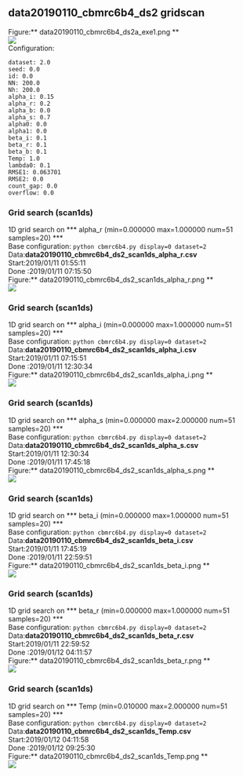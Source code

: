 ## data20190110_cbmrc6b4_ds2  gridscan 
Figure:** data20190110_cbmrc6b4_ds2a_exe1.png **  
![](data20190110_cbmrc6b4_ds2a_exe1.png)  
Configuration:  
```
dataset: 2.0
seed: 0.0
id: 0.0
NN: 200.0
Nh: 200.0
alpha_i: 0.15
alpha_r: 0.2
alpha_b: 0.0
alpha_s: 0.7
alpha0: 0.0
alpha1: 0.0
beta_i: 0.1
beta_r: 0.1
beta_b: 0.1
Temp: 1.0
lambda0: 0.1
RMSE1: 0.063701
RMSE2: 0.0
count_gap: 0.0
overflow: 0.0
```
### Grid search (scan1ds) 
1D grid search on *** alpha_r (min=0.000000 max=1.000000 num=51 samples=20) ***  
Base configuration: `python cbmrc6b4.py display=0 dataset=2 `  
Data:**data20190110_cbmrc6b4_ds2_scan1ds_alpha_r.csv**  
Start:2019/01/11 01:55:11  
Done :2019/01/11 07:15:50  
Figure:** data20190110_cbmrc6b4_ds2_scan1ds_alpha_r.png **  
![](data20190110_cbmrc6b4_ds2_scan1ds_alpha_r.png)  
### Grid search (scan1ds) 
1D grid search on *** alpha_i (min=0.000000 max=1.000000 num=51 samples=20) ***  
Base configuration: `python cbmrc6b4.py display=0 dataset=2 `  
Data:**data20190110_cbmrc6b4_ds2_scan1ds_alpha_i.csv**  
Start:2019/01/11 07:15:51  
Done :2019/01/11 12:30:34  
Figure:** data20190110_cbmrc6b4_ds2_scan1ds_alpha_i.png **  
![](data20190110_cbmrc6b4_ds2_scan1ds_alpha_i.png)  
### Grid search (scan1ds) 
1D grid search on *** alpha_s (min=0.000000 max=2.000000 num=51 samples=20) ***  
Base configuration: `python cbmrc6b4.py display=0 dataset=2 `  
Data:**data20190110_cbmrc6b4_ds2_scan1ds_alpha_s.csv**  
Start:2019/01/11 12:30:34  
Done :2019/01/11 17:45:18  
Figure:** data20190110_cbmrc6b4_ds2_scan1ds_alpha_s.png **  
![](data20190110_cbmrc6b4_ds2_scan1ds_alpha_s.png)  
### Grid search (scan1ds) 
1D grid search on *** beta_i (min=0.000000 max=1.000000 num=51 samples=20) ***  
Base configuration: `python cbmrc6b4.py display=0 dataset=2 `  
Data:**data20190110_cbmrc6b4_ds2_scan1ds_beta_i.csv**  
Start:2019/01/11 17:45:19  
Done :2019/01/11 22:59:51  
Figure:** data20190110_cbmrc6b4_ds2_scan1ds_beta_i.png **  
![](data20190110_cbmrc6b4_ds2_scan1ds_beta_i.png)  
### Grid search (scan1ds) 
1D grid search on *** beta_r (min=0.000000 max=1.000000 num=51 samples=20) ***  
Base configuration: `python cbmrc6b4.py display=0 dataset=2 `  
Data:**data20190110_cbmrc6b4_ds2_scan1ds_beta_r.csv**  
Start:2019/01/11 22:59:52  
Done :2019/01/12 04:11:57  
Figure:** data20190110_cbmrc6b4_ds2_scan1ds_beta_r.png **  
![](data20190110_cbmrc6b4_ds2_scan1ds_beta_r.png)  
### Grid search (scan1ds) 
1D grid search on *** Temp (min=0.010000 max=2.000000 num=51 samples=20) ***  
Base configuration: `python cbmrc6b4.py display=0 dataset=2 `  
Data:**data20190110_cbmrc6b4_ds2_scan1ds_Temp.csv**  
Start:2019/01/12 04:11:58  
Done :2019/01/12 09:25:30  
Figure:** data20190110_cbmrc6b4_ds2_scan1ds_Temp.png **  
![](data20190110_cbmrc6b4_ds2_scan1ds_Temp.png)  
